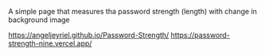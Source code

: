 A simple page that measures tha password strength (length) with change in background image

https://angeljeyriel.github.io/Password-Strength/
https://password-strength-nine.vercel.app/
